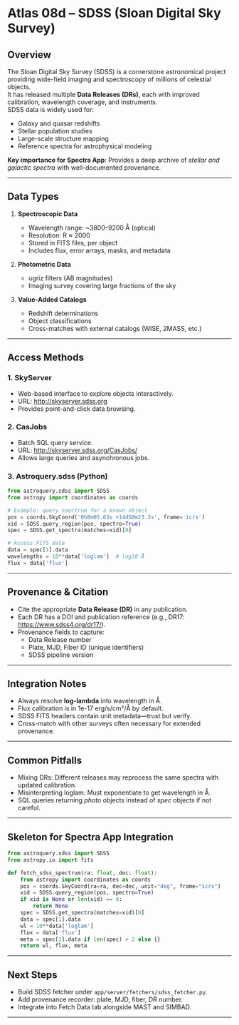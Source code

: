 # Atlas 08d – SDSS (Sloan Digital Sky Survey)

## Overview
The Sloan Digital Sky Survey (SDSS) is a cornerstone astronomical project providing wide-field imaging and spectroscopy of millions of celestial objects.  
It has released multiple **Data Releases (DRs)**, each with improved calibration, wavelength coverage, and instruments.  
SDSS data is widely used for:
- Galaxy and quasar redshifts
- Stellar population studies
- Large-scale structure mapping
- Reference spectra for astrophysical modeling

**Key importance for Spectra App**: Provides a deep archive of *stellar and galactic spectra* with well-documented provenance.

---

## Data Types
1. **Spectroscopic Data**
   - Wavelength range: ~3800–9200 Å (optical)
   - Resolution: R ≈ 2000
   - Stored in FITS files, per object
   - Includes flux, error arrays, masks, and metadata

2. **Photometric Data**
   - ugriz filters (AB magnitudes)
   - Imaging survey covering large fractions of the sky

3. **Value-Added Catalogs**
   - Redshift determinations
   - Object classifications
   - Cross-matches with external catalogs (WISE, 2MASS, etc.)

---

## Access Methods
### 1. SkyServer
- Web-based interface to explore objects interactively.
- URL: http://skyserver.sdss.org
- Provides point-and-click data browsing.

### 2. CasJobs
- Batch SQL query service.
- URL: http://skyserver.sdss.org/CasJobs/
- Allows large queries and asynchronous jobs.

### 3. Astroquery.sdss (Python)
```python
from astroquery.sdss import SDSS
from astropy import coordinates as coords

# Example: query spectrum for a known object
pos = coords.SkyCoord('0h8m05.63s +14d50m23.3s', frame='icrs')
xid = SDSS.query_region(pos, spectro=True)
spec = SDSS.get_spectra(matches=xid)[0]

# Access FITS data
data = spec[1].data
wavelengths = 10**data['loglam']  # log10 Å
flux = data['flux']
```

---

## Provenance & Citation
- Cite the appropriate **Data Release (DR)** in any publication.
- Each DR has a DOI and publication reference (e.g., DR17: https://www.sdss4.org/dr17/).
- Provenance fields to capture:
  - Data Release number
  - Plate, MJD, Fiber ID (unique identifiers)
  - SDSS pipeline version

---

## Integration Notes
- Always resolve **log-lambda** into wavelength in Å.
- Flux calibration is in 1e-17 erg/s/cm²/Å by default.
- SDSS FITS headers contain unit metadata—trust but verify.
- Cross-match with other surveys often necessary for extended provenance.

---

## Common Pitfalls
- Mixing DRs: Different releases may reprocess the same spectra with updated calibration.
- Misinterpreting loglam: Must exponentiate to get wavelength in Å.
- SQL queries returning *photo* objects instead of *spec* objects if not careful.

---

## Skeleton for Spectra App Integration
```python
from astroquery.sdss import SDSS
from astropy.io import fits

def fetch_sdss_spectrum(ra: float, dec: float):
    from astropy import coordinates as coords
    pos = coords.SkyCoord(ra=ra, dec=dec, unit="deg", frame="icrs")
    xid = SDSS.query_region(pos, spectro=True)
    if xid is None or len(xid) == 0:
        return None
    spec = SDSS.get_spectra(matches=xid)[0]
    data = spec[1].data
    wl = 10**data['loglam']
    flux = data['flux']
    meta = spec[2].data if len(spec) > 2 else {}
    return wl, flux, meta
```

---

## Next Steps
- Build SDSS fetcher under `app/server/fetchers/sdss_fetcher.py`.
- Add provenance recorder: plate, MJD, fiber, DR number.
- Integrate into Fetch Data tab alongside MAST and SIMBAD.

---
